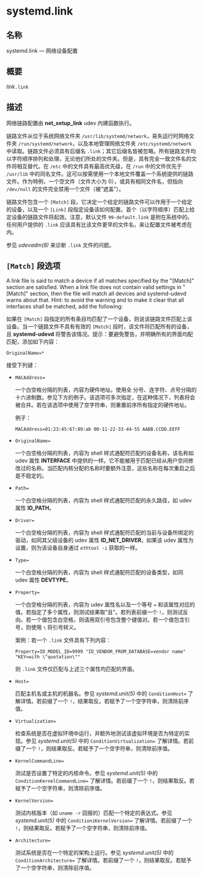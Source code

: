 # systemd.link

## 名称

systemd.link — 网络设备配置

## 概要

*link*`.link`

## 描述

网络链路配置由 **net_setup_link** udev 内建函数执行。

链路文件从位于系统网络文件夹 `/usr/lib/systemd/network`，易失运行时网络文件夹 `/run/systemd/network`，以及本地管理网络文件夹 `/etc/systemd/network` 中读取。链路文件必须具有后缀名 `.link`；其它后缀名皆被忽略。所有链路文件均以字符顺序排列和处理，无论他们所处的文件夹。但是，具有完全一致文件名的文件将相互替代。在 `/etc` 中的文件具有最高优先级，在 `/run` 中的文件优先于 `/usr/lib` 中的同名文件。这可以按需使用一个本地文件覆盖一个系统提供的链路文件。作为特例，一个空文件（文件大小为 0），或具有相同文件名，但指向 `/dev/null` 的文件完全禁用一个文件（被“遮盖”）。

链路文件包含一个 `[Match]` 段，它决定一个给定的链路文件可以作用于一个给定的设备，以及一个 `[Link]` 段指定设备该如何配置。首个（以字符顺序）匹配上给定设备的链路文件将起效。注意，默认文件 `99-default.link` 是附在系统中的。任何用户提供的 `.link` 应该具有比该文件更早的文件名，来让配置文件被考虑在内。

参见 *udevadm(8)* 来诊断 `.link` 文件的问题。

## `[Match]` 段选项

A link file is said to match a device if all matches specified by the "[Match]" section are satisfied. When a link file does not contain valid settings in "[Match]" section, then the file will match all devices and systemd-udevd warns about that. Hint: to avoid the warning and to make it clear that all interfaces shall be matched, add the following:

如果在 `[Match]` 段指定的所有条目均匹配了一个设备，则说该链路文件匹配上该设备。当一个链路文件不具有有效的 `[Match]` 段时，该文件将匹配所有的设备，且 **systemd-udevd** 将警告该情况。提示：要避免警告，并明确所有的界面均配匹配，添加如下内容：

```systemd.link
OriginalName=*
```

接受下列键：

- `MACAddress=`

    一个白空格分隔的列表，内容为硬件地址。使用全 分号、连字符、点号分隔的十六进制数。参见下方的例子。该选项可多次指定，在这种情况下，列表将会被合并。若在该选项中使用了空字符串，则重置前序所有指定的硬件地址。

    例子：

    ```systemd.link
    MACAddress=01:23:45:67:89:ab 00-11-22-33-44-55 AABB.CCDD.EEFF
    ```

- `OriginalName=`

    一个白空格分隔的列表，内容为 shell 样式通配符匹配的设备名称，该名称如 udev 属性 **INTERFACE** 中提供的一样。它不能被用于匹配已经从用户空间修改过的名称。当匹配内核分配的名称时要额外注意，这些名称在每次重启之后是不稳定的。

- `Path=`

    一个白空格分隔的列表，内容为 shell 样式通配符匹配的永久路径，如 udev 属性 **ID_PATH**。

- `Driver=`

    一个白空格分隔的列表，内容为 shell 样式通配符匹配的当前与设备所绑定的驱动，如同其父级设备的 udev 属性 **ID_NET_DRIVER**，如果该 udev 属性为设置，则为该设备自身通过 `ethtool -i` 获取的一样。

- `Type=`

    一个白空格分隔的列表，内容为 shell 样式通配符匹配的设备类型，如同 udev 属性 **DEVTYPE**。

- `Property=`

    一个白空格分隔的列表，内容为 udev 属性名以及一个等号 `=` 和该属性对应的值。若指定了多个属性，则测试结果取“且”。若列表前缀一个 `!`，则测试反向。若一个值包含白空格，则请用双引号包含整个键值对。若一个值包含引号，则使用 `\` 将引号转义。

    案例：若一个 `.link` 文件具有下列内容：

    ```systemd.link
    Property=ID_MODEL_ID=9999 "ID_VENDOR_FROM_DATABASE=vendor name" "KEY=with \"quotation\""
    ```

    则 `.link` 文件仅匹配与上述三个属性均匹配的界面。

- `Host=`

    匹配主机名或主机的机器名。参见 *systemd.unit(5)* 中的 `ConditionHost=` 了解详情。若前缀了一个 `!`，结果取反。若赋予了一个空字符串，则清除前序值。

- `Virtualization=`

    检查系统是否在虚拟环境中运行，并额外地测试该虚拟环境是否为特定的实现。参见 *systemd.unit(5)* 中的 `ConditionVirtualization=` 了解详情。若前缀了一个 `!`，则结果取反。若赋予了一个空字符串，则清除前序值。

- `KernelCommandLine=`

    测试是否设置了特定的内核命令。参见 *systemd.unit(5)* 中的 `ConditionKernelCommandLine=` 了解详情。若前缀了一个 `!`，则结果取反。若赋予了一个空字符串，则清除前序值。

- `KernelVersion=`

    测试内核版本（如 `uname -r` 回报的）匹配一个特定的表达式。参见 *systemd.unit(5)* 中的 `ConditioniKernelVersion=` 了解详情。若前缀了一个 `!`，则结果取反。若赋予了一个空字符串，则清除前序值。

- `Architecture=`

    测试系统是否在一个特定的架构上运行。参见 *systemd.unit(5)* 中的 `ConditionArchitecture=` 了解详情。若前缀了一个 `!`，则结果取反。若赋予了一个空字符串，则清除前序值。
